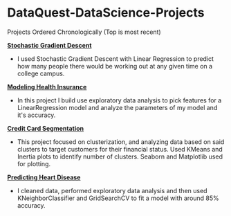 # DataQuest-DataScience-Projects

Projects Ordered Chronologically (Top is most recent)

[**Stochastic Gradient Descent**](https://github.com/Chris-Raddatz/DataQuest-DataScience-Projects/blob/main/Working%20Out.ipynb)
- I used Stochastic Gradient Descent with Linear Regression to predict how many people there would be working out at any given time on a college campus. 

[**Modeling Health Insurance**](https://github.com/Chris-Raddatz/DataQuest-DataScience-Projects/blob/main/Insurance%20Prices.ipynb)
- In this project I build use exploratory data analysis to pick features for a LinearRegression model and analyze the parameters of my model and it's accuracy.

[**Credit Card Segmentation**](https://github.com/Chris-Raddatz/DataQuest-DataScience-Projects/blob/main/Credit%20Card%20Project.ipynb)
- This project focused on clusterization, and analyzing data based on said clusters to target customers for their financial status. Used KMeans and Inertia plots to identify number of clusters. Seaborn and Matplotlib used for plotting.

[**Predicting Heart Disease**](https://github.com/Chris-Raddatz/DataQuest-DataScience-Projects/blob/main/Heart%20Disease.ipynb)
- I cleaned data, performed exploratory data analysis and then used KNeighborClassifier and GridSearchCV to fit a model with around 85% accuracy.
